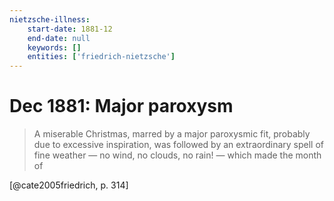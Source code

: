 ```yaml
---
nietzsche-illness:
    start-date: 1881-12
    end-date: null
    keywords: []
    entities: ['friedrich-nietzsche']
---
```


# Dec 1881: Major paroxysm

> A miserable Christmas, marred by a major paroxysmic fit, probably due to
> excessive inspiration, was followed by an extraordinary spell of fine weather
> — no wind, no clouds, no rain! — which made the month of

[@cate2005friedrich, p. 314]
